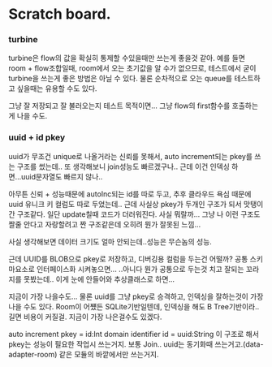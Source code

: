 # Scratch board.

### turbine
turbine은 flow의 값을 확실히 통제할 수있을때만 쓰는게 좋을것 같아.
예를 들면 room + flow조합일때, room에서 오는 초기값을 알 수가 없으므로,
테스트에서 굳이 turbine을 쓰는게 좋은 방법은 아닐 수 있다.
물론 순차적으로 오는 queue를 테스트하고 싶을때는 유용할 수도 있다.

그냥 잘 저장되고 잘 불러오는지 테스트 목적이면...
그냥 flow의 first함수를 호출하는게 나을 수도.

### uuid + id pkey

uuid가 무조건 unique로 나올거라는 신뢰를 못해서,
auto increment되는 pkey를 쓰는 구조를 썼는데..
또 생각해보니 join성능도 빠르겠구나..
근데 이건 인덱싱 하면...uuid문자열도 빠르지 않나..

아무튼 신뢰 + 성능때문에 autoInc되는 id를 따로 두고,
추후 클라우드 욕심 때문에 uuid 유니크 키 컬럼도 따로 두었는데..
근데 사실상 pkey가 두개인 구조가 되서 맛탱이 간 구조같다.
일단 update칠때 코드가 더러워진다.
사실 뭐랄까... 그냥 나 이런 구조도 짤줄 안다고 자랑할려고 짠 구조같은데 오히려 뭔가 잘못된 느낌...

사실 생각해보면 데이터 크기도 얼마 안되는데..성능은 무슨놈의 성능.

근데 UUID를 BLOB으로 pkey로 저장하고, 
디버깅용 컬럼을 두는건 어떨까?
공통 스키마요소로 인터페이스화 시켜놓으면...
..아니다 뭔가 공통으로 두는것 치고 잘되는 꼬라지를 못봤는데..
이게 눈에 안들어와 추상클래스로 하면...

지금이 가장 나을수도...
물론 uuid를 그냥 pkey로 승격하고, 인덱싱을 잘하는것이 가장 나을 수도 있다.
Room이 어쩄든 SQLite기반일텐데,
인덱싱을 해도 B Tree기반이라.. 길면 비용이 커질걸.
지금이 가장 나은걸수도 있겠다.

auto increment pkey = id:Int
domain identifier id = uuid:String
이 구조로 해서 pkey는 성능이 필요한 작업시 쓰는거지.
보통 Join..
uuid는 동기화때 쓰는거고.(data-adapter-room) 같은 모듈의 바깥에서만 쓰는거지.